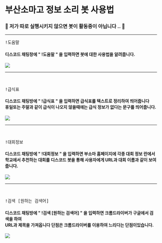 <h1>부산소마고 정보 소리 봇 사용법</h1>

<h3>🚨 저가 따로 실행시키지 않으면 봇이 활동중이 아닙니다 .. 🚨</h3>
<hr>
<pre>!도움말</pre>
<h4>디스코드 채팅창에 " !도움말 " 을 입력하면 봇에 대한 사용법을 알려줍니다.</h4>
<img src="https://media.discordapp.net/attachments/994402201768300587/994420570680729620/unknown.png"?width=350&height=350">
<hr>
<br>
<pre>!급식표</pre>
<h4>디스코드 채팅방에 " !급식표 " 을 입력하면 급식표를 텍스트로 정리하여 띄어줍니다<br>
    휴일또는 주말과 같이 급식이 나오지 않을때에는 급식 정보가 없다는 문구를 띄어줍니다.</h4>
<img src="https://media.discordapp.net/attachments/994402201768300587/994420383505719357/unknown.png"?width=518&height=410?width=490&height=410">
<hr>
<br>
<pre>!대회정보</pre>
<h4>디스코드 채팅방에 " !대회정보 " 을 입력하면 부소마 홈페이지에 각종 대회 정보 란에서<br>
    학교에서 추천하는 대회를 디스코드 봇을 통해 사용자에게 URL과 대회 이름과 같이 보여줍니다.</h4>
<img src="https://media.discordapp.net/attachments/994402201768300587/994428049749721189/unknown.png"?width=518&height=410?width=490&height=410">
<hr>
<br>
<pre>!검색 [원하는 검색어]</pre>
<h4>디스코드 채팅방에 " !검색 [원하는 검색어] " 을 입력하면 크롬드라이버가 구글에서 검색을 하여<br>
    URL과 제목을 가져옵니다 단점은 크롬드라이버를 이용하여 느리다는 단점이있습니다.</h4>
<img src="https://media.discordapp.net/attachments/994402201768300587/994420214357819462/unknown.png">
